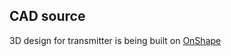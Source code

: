 ## CAD source
3D design for transmitter is being built on [OnShape](https://cad.onshape.com/documents/a59ab4c30cdb2f94f953abb2/w/2aad6e816a6bb3b43759c0f1/e/a2d33b26c73e5609861ee775)